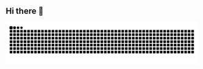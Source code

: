 ## Hi there 👋

<!--
**Pimentelucas/Pimentelucas** is a ✨ _special_ ✨ repository because its `README.md` (this file) appears on your GitHub profile.

Here are some ideas to get you started:

- 🔭 I’m currently working on ...
- 🌱 I’m currently learning ...
- 👯 I’m looking to collaborate on ...
- 🤔 I’m looking for help with ...
- 💬 Ask me about ...
- 📫 How to reach me: ...
- 😄 Pronouns: ...
- ⚡ Fun fact: ...
-->
<picture align="center">
  <source media="(prefers-color-scheme: dark)" srcset="https://raw.githubusercontent.com/Pimentelucas/Pimentelucas/output/github-contribution-grid-snake-dark.svg">
  <source media="(prefers-color-scheme: light)" srcset="https://raw.githubusercontent.com/Pimentelucas/Pimentelucas/output/github-contribution-grid-snake-dark.svg">
  <img align="center" alt="github contribution grid snake animation" src="https://raw.githubusercontent.com/Pimentelucas/Pimentelucas/output/github-contribution-grid-snake.svg">
</picture>

